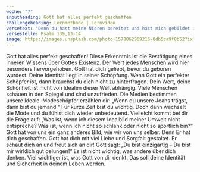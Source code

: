 ```yaml
---
woche: "7"
inputheading: Gott hat alles perfekt geschaffen
challengeheading: Lernmethode | Lernvideo
versetext: "Denn du hast meine Nieren bereitet und hast mich gebildet im Mutterleibe. Ich danke dir dafür, dass ich wunderbar gemacht bin; wunderbar sind deine Werke; das erkennt meine Seele."
versestelle: Psalm 139,13-14
image: https://images.unsplash.com/photo-1578062969216-8db5ca9f8b52?ixlib=rb-1.2.1&ixid=eyJhcHBfaWQiOjEyMDd9&auto=format&fit=crop&w=1650&q=80
---
```


Gott hat alles perfekt geschaffen! Diese Erkenntnis ist die Bestätigung eines inneren Wissens über Gottes Existenz. Der Wert jedes Menschen wird hier besonders hervorgehoben. Gott hat dich geliebt, bevor du geboren wurdest. Deine Identität liegt in seiner Schöpfung. Wenn Gott ein perfekter Schöpfer ist, dann brauchst du dich nicht zu hinterfragen. Dein Wert, deine Schönheit ist nicht von Idealen dieser Welt abhängig. Viele Menschen schauen in den Spiegel und sind unzufrieden. Die Medien bestimmen unsere Ideale. Modeschöpfer erzählen dir: „Wenn du unsere Jeans trägst, dann bist du jemand.“ Für kurze Zeit bist du wichtig. Doch dann wechselt die Mode und du fühlst dich wieder unbedeutend. Vielleicht kommt bei dir die Frage auf: „Was ist, wenn ich diesem Idealbild meiner Umwelt nicht entspreche? Was ist, wenn ich nicht so schlank oder nicht so sportlich bin?“ Gott hat von uns ein ganz anderes Bild, wie wir von uns selber. Denn Er hat dich geschaffen. Gott hat dich mit viel Liebe und Sorgfalt gestaltet. Er schaut dich an und freut sich an dir! Gott sagt: „Du bist einzigartig – Du bist mir wirklich gut gelungen!“ Es ist nicht wichtig, was andere über dich denken. Viel wichtiger ist, was Gott von dir denkt. Das soll deine Identität und Sicherheit in deinem Leben werden.
